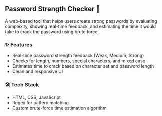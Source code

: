 ## Password Strength Checker 🔐

A web-based tool that helps users create strong passwords by evaluating complexity, showing real-time feedback, and estimating the time it would take to crack the password using brute force.  

### ✨ Features
- Real-time password strength feedback (Weak, Medium, Strong)
- Checks for length, numbers, special characters, and mixed case
- Estimates time to crack based on character set and password length
- Clean and responsive UI

### 🛠️ Tech Stack
- HTML, CSS, JavaScript
- Regex for pattern matching
- Custom brute-force time estimation algorithm
